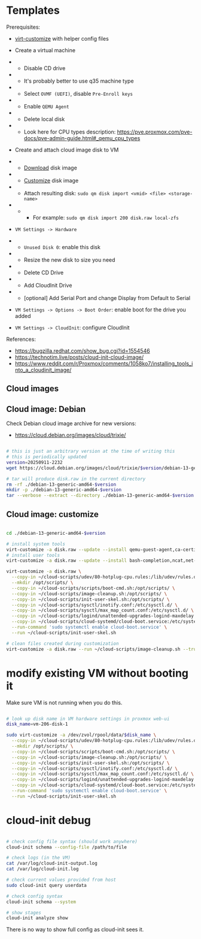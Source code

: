 
# Templates

Prerequisites:
- [virt-customize](./virt-customize.md) with helper config files

- Create a virtual machine
- - Disable CD drive
- - It's probably better to use q35 machine type
- - Select `OVMF (UEFI)`, disable `Pre-Enroll keys`
- - Enable `QEMU Agent`
- - Delete local disk
- - Look here for CPU types description: https://pve.proxmox.com/pve-docs/pve-admin-guide.html#_qemu_cpu_types
- Create and attach cloud image disk to VM
- - [Download](#cloud-images) disk image
- - [Customize](#cloud-image-customize) disk image
- - Attach resulting disk: `sudo qm disk import <vmid> <file> <storage-name>`
- - - For example: `sudo qm disk import 200 disk.raw local-zfs`
- `VM Settings -> Hardware`
- - `Unused Disk 0`: enable this disk
- - Resize the new disk to size you need
- - Delete CD Drive
- - Add CloudInit Drive
- - [optional] Add Serial Port and change Display from Default to Serial
- `VM Settings -> Options -> Boot Order`: enable boot for the drive you added
- `VM Settings -> CloudInit`: configure CloudInit

References:
- https://bugzilla.redhat.com/show_bug.cgi?id=1554546
- https://technotim.live/posts/cloud-init-cloud-image/
- https://www.reddit.com/r/Proxmox/comments/1058ko7/installing_tools_into_a_cloudinit_image/

## Cloud images

## Cloud image: Debian

Check Debian cloud image archive for new versions:
- https://cloud.debian.org/images/cloud/trixie/

```bash

# this is just an arbitrary version at the time of writing this
# this is periodically updated
version=20250911-2232
wget https://cloud.debian.org/images/cloud/trixie/$version/debian-13-generic-amd64-$version.tar.xz

# tar will produce disk.raw in the current directory
rm -rf ./debian-13-generic-amd64-$version
mkdir -p ./debian-13-generic-amd64-$version
tar --verbose --extract --directory ./debian-13-generic-amd64-$version --file debian-13-generic-amd64-$version.tar.xz

```

## Cloud image: customize

```bash

cd ./debian-13-generic-amd64-$version

# install system tools
virt-customize -a disk.raw --update --install qemu-guest-agent,ca-certificates,apt-transport-https,gnupg,lsb-release,open-iscsi,nfs-common,cachefilesd,samba,nvme-cli,lsscsi
# install user tools
virt-customize -a disk.raw --update --install bash-completion,ncat,net-tools,iperf3,fio,curl,htop,dnsutils,iotop,sysstat,git,make

virt-customize -a disk.raw \
  --copy-in ~/cloud-scripts/udev/80-hotplug-cpu.rules:/lib/udev/rules.d/ \
  --mkdir /opt/scripts/ \
  --copy-in ~/cloud-scripts/scripts/boot-cmd.sh:/opt/scripts/ \
  --copy-in ~/cloud-scripts/image-cleanup.sh:/opt/scripts/ \
  --copy-in ~/cloud-scripts/init-user-skel.sh:/opt/scripts/ \
  --copy-in ~/cloud-scripts/sysctl/inotify.conf:/etc/sysctl.d/ \
  --copy-in ~/cloud-scripts/sysctl/max_map_count.conf:/etc/sysctl.d/ \
  --copy-in ~/cloud-scripts/logind/unattended-upgrades-logind-maxdelay.conf:/usr/lib/systemd/logind.conf.d/ \
  --copy-in ~/cloud-scripts/cloud-systemd/cloud-boot.service:/etc/systemd/system/ \
  --run-command 'sudo systemctl enable cloud-boot.service' \
  --run ~/cloud-scripts/init-user-skel.sh

# clean files created during customization
virt-customize -a disk.raw --run ~/cloud-scripts/image-cleanup.sh --truncate /etc/hostname --truncate /etc/machine-id

```

# modify existing VM without booting it

Make sure VM is not running when you do this.

```bash

# look up disk name in VM hardware settings in proxmox web-ui
disk_name=vm-206-disk-1

sudo virt-customize -a /dev/zvol/rpool/data/$disk_name \
  --copy-in ~/cloud-scripts/udev/80-hotplug-cpu.rules:/lib/udev/rules.d/ \
  --mkdir /opt/scripts/ \
  --copy-in ~/cloud-scripts/scripts/boot-cmd.sh:/opt/scripts/ \
  --copy-in ~/cloud-scripts/image-cleanup.sh:/opt/scripts/ \
  --copy-in ~/cloud-scripts/init-user-skel.sh:/opt/scripts/ \
  --copy-in ~/cloud-scripts/sysctl/inotify.conf:/etc/sysctl.d/ \
  --copy-in ~/cloud-scripts/sysctl/max_map_count.conf:/etc/sysctl.d/ \
  --copy-in ~/cloud-scripts/logind/unattended-upgrades-logind-maxdelay.conf:/usr/lib/systemd/logind.conf.d/ \
  --copy-in ~/cloud-scripts/cloud-systemd/cloud-boot.service:/etc/systemd/system/ \
  --run-command 'sudo systemctl enable cloud-boot.service' \
  --run ~/cloud-scripts/init-user-skel.sh

```

# cloud-init debug

```bash

# check config file syntax (should work anywhere)
cloud-init schema --config-file /path/to/file

# check logs (in the VM)
cat /var/log/cloud-init-output.log
cat /var/log/cloud-init.log

# check current values provided from host
sudo cloud-init query userdata

# check config syntax
cloud-init schema --system

# show stages
cloud-init analyze show

```

There is no way to show full config as cloud-init sees it.
